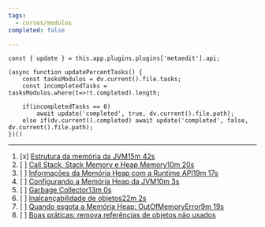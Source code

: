 ```yaml
---
tags:
  - cursos/modulos
completed: false

---
```


```dataviewjs
const { update } = this.app.plugins.plugins['metaedit'].api;

(async function updatePercentTasks() {
	const tasksModulos = dv.current().file.tasks;
	const incompletedTasks = tasksModulos.where(t=>!t.completed).length;
	
	if(incompletedTasks == 0)
		await update('completed', true, dv.current().file.path);
	else if(dv.current().completed) await update('completed', false, dv.current().file.path);
})()
```
---
1. [x] [Estrutura da memória da JVM15m 42s](https://app.algaworks.com/aulas/4479/estrutura-da-memoria-da-jvm)
2. [ ] [Call Stack, Stack Memory e Heap Memory10m 20s](https://app.algaworks.com/aulas/4480/call-stack-stack-memory-e-heap-memory)
3. [ ] [Informações da Memória Heap com a Runtime API19m 17s](https://app.algaworks.com/aulas/4481/informacoes-da-memoria-heap-com-a-runtime-api)
4. [ ] [Configurando a Memória Heap da JVM10m 3s](https://app.algaworks.com/aulas/4482/configurando-a-memoria-heap-da-jvm)
5. [ ] [Garbage Collector13m 0s](https://app.algaworks.com/aulas/4483/garbage-collector)
6. [ ] [Inalcançabilidade de objetos22m 2s](https://app.algaworks.com/aulas/4484/inalcancabilidade-de-objetos)
7. [ ] [Quando esgota a Memória Heap: OutOfMemoryError9m 19s](https://app.algaworks.com/aulas/4485/quando-esgota-a-memoria-heap-outofmemoryerror)
8. [ ] [Boas práticas: remova referências de objetos não usados](https://app.algaworks.com/aulas/4486/boas-praticas-remova-referencias-de-objetos-nao-usados)